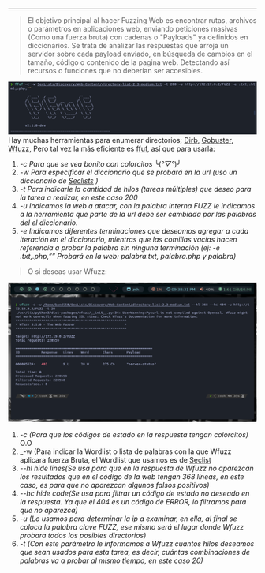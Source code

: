 
----------

>El objetivo principal al hacer Fuzzing Web es encontrar rutas, archivos o parámetros en aplicaciones web, enviando peticiones masivas (Como una fuerza bruta) con cadenas o "Payloads" ya definidos en diccionarios.
>Se trata de analizar las respuestas que arroja un servidor sobre cada payload enviado, en búsqueda de cambios en el tamaño, código o contenido de la pagina web. Detectando así recursos o funciones que no deberían ser accesibles.

![Where Is My Web Shell](Attachments/Where%20Is%20My%20Web%20Shell%207.png)
Hay muchas herramientas para enumerar directorios; [Dirb]([https://www.kali.org/tools/dirb/](https://www.kali.org/tools/dirb/) ), [Gobuster]([https://github.com/OJ/gobuster](https://github.com/OJ/gobuster) ), [Wfuzz]([https://www.kali.org/tools/wfuzz/](https://www.kali.org/tools/wfuzz/) ), Pero tal vez la más eficiente es [ffuf]([https://github.com/ffuf/ffuf](https://github.com/ffuf/ffuf) ), así que para usarla:

1. _-c Para que se vea bonito con colorcitos_ ╰(*°▽°*)╯
2. _-w Para especificar el diccionario que se probará en la url (uso un diccionario de [Seclists](https://github.com/danielmiessler/SecLists) )_
3. _-t Para indicarle la cantidad de hilos (tareas múltiples) que deseo para la tarea a realizar, en este caso 200_
4. _-u Indicamos la web a atacar, con la palabra interna FUZZ le indicamos a la herramienta que parte de la url debe ser cambiada por las palabras del el diccionario._
5. _-e Indicamos diferentes terminaciones que deseamos agregar a cada iteración en el diccionario, mientras que las comillas vacías hacen referencia a probar la palabra sin ninguna terminación (ej: -e .txt,.php,”” Probará en la web: palabra.txt, palabra.php y palabra)_

>O si deseas usar Wfuzz:

![Trust](Attachments/Trust%206.png)

1. _-c (Para que los códigos de estado en la respuesta tengan colorcitos)_ O.O
2. _-w (Para indicar la Wordlist o lista de palabras con la que Wfuzz aplicara fuerza Bruta, el Wordlist que usamos es de [Seclist](https://github.com/danielmiessler/SecLists_](https://github.com/danielmiessler/SecLists))
3. _--hl hide lines(Se usa para que en la respuesta de Wfuzz no aparezcan los resultados que en el código de la web tengan 368 líneas, en este caso, es para que no aparezcan algunos falsos positivos)_
4. _--hc hide code(Se usa para filtrar un código de estado no deseado en la respuesta. Ya que el 404 es un código de ERROR, lo filtramos para que no aparezca)_
5. _-u (Lo usamos para determinar la ip a examinar, en ella, al final se coloca la palabra clave FUZZ, ese mismo será el lugar donde Wfuzz probara todos los posibles directorios)_
6. _-t (Con este parámetro le informamos a Wfuzz cuantos hilos deseamos que sean usados para esta tarea, es decir, cuántas combinaciones de palabras va a probar al mismo tiempo, en este caso 20)_